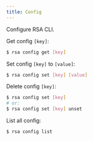 ```yaml
---
title: Config
---
```


Configure RSA CLI.

Get config `[key]`:

```sh
$ rsa config get [key]
```

Set config `[key]` to `[value]`:

```sh
$ rsa config set [key] [value]
```

Delete config `[key]`:

```sh
$ rsa config set [key]
# or:
$ rsa config set [key] unset
```

List all config:

```sh
$ rsa config list
```
